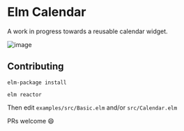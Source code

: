 # Elm Calendar

A work in progress towards a reusable calendar widget.

![image](https://cloud.githubusercontent.com/assets/3099999/18737818/c727f914-804a-11e6-8f3f-dedbbac22651.png)


## Contributing

`elm-package install`

`elm reactor`

Then edit `examples/src/Basic.elm` and/or `src/Calendar.elm`

PRs welcome 😄

